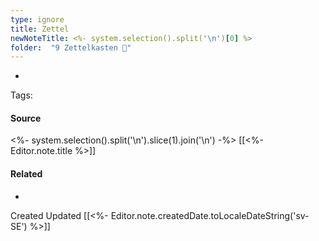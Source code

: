 ```yaml
---
type: ignore
title: Zettel
newNoteTitle: <%- system.selection().split('\n')[0] %>
folder:  "9 Zettelkasten 🧠"
---
```

* 

Tags: 

#### Source
<%- system.selection().split('\n').slice(1).join('\n') -%>
[[<%- Editor.note.title %>]]

#### Related
* 

Created                Updated
[[<%- Editor.note.createdDate.toLocaleDateString('sv-SE') %>]]

